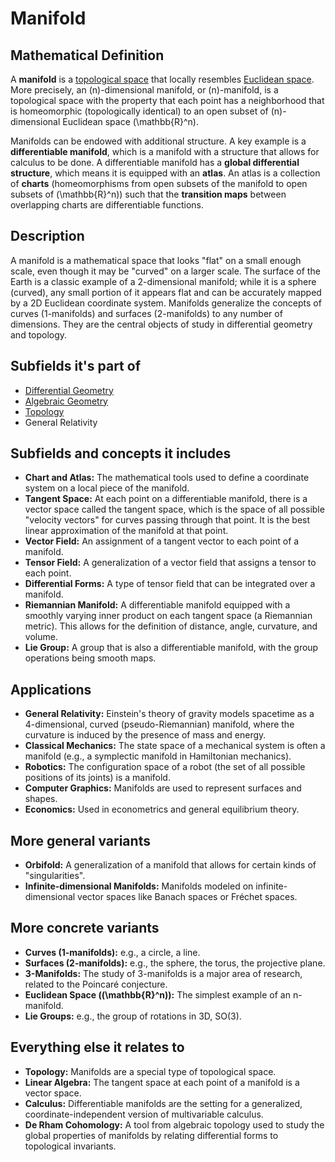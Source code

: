 # Manifold

## Mathematical Definition

A **manifold** is a [topological space](../../../04_Topology/Topological_Space.md) that locally resembles [Euclidean space](../../00_Euclidean_Geometry/Euclidean_Space.md). More precisely, an \(n\)-dimensional manifold, or \(n\)-manifold, is a topological space with the property that each point has a neighborhood that is homeomorphic (topologically identical) to an open subset of \(n\)-dimensional Euclidean space \(\mathbb{R}^n\).

Manifolds can be endowed with additional structure. A key example is a **differentiable manifold**, which is a manifold with a structure that allows for calculus to be done. A differentiable manifold has a **global differential structure**, which means it is equipped with an **atlas**. An atlas is a collection of **charts** (homeomorphisms from open subsets of the manifold to open subsets of \(\mathbb{R}^n\)) such that the **transition maps** between overlapping charts are differentiable functions.

## Description

A manifold is a mathematical space that looks "flat" on a small enough scale, even though it may be "curved" on a larger scale. The surface of the Earth is a classic example of a 2-dimensional manifold; while it is a sphere (curved), any small portion of it appears flat and can be accurately mapped by a 2D Euclidean coordinate system. Manifolds generalize the concepts of curves (1-manifolds) and surfaces (2-manifolds) to any number of dimensions. They are the central objects of study in differential geometry and topology.

## Subfields it's part of

*   [Differential Geometry](./)
*   [Algebraic Geometry](./../02_Algebraic_Geometry/)
*   [Topology](../../../04_Topology/)
*   General Relativity

## Subfields and concepts it includes

*   **Chart and Atlas:** The mathematical tools used to define a coordinate system on a local piece of the manifold.
*   **Tangent Space:** At each point on a differentiable manifold, there is a vector space called the tangent space, which is the space of all possible "velocity vectors" for curves passing through that point. It is the best linear approximation of the manifold at that point.
*   **Vector Field:** An assignment of a tangent vector to each point of a manifold.
*   **Tensor Field:** A generalization of a vector field that assigns a tensor to each point.
*   **Differential Forms:** A type of tensor field that can be integrated over a manifold.
*   **Riemannian Manifold:** A differentiable manifold equipped with a smoothly varying inner product on each tangent space (a Riemannian metric). This allows for the definition of distance, angle, curvature, and volume.
*   **Lie Group:** A group that is also a differentiable manifold, with the group operations being smooth maps.

## Applications

*   **General Relativity:** Einstein's theory of gravity models spacetime as a 4-dimensional, curved (pseudo-Riemannian) manifold, where the curvature is induced by the presence of mass and energy.
*   **Classical Mechanics:** The state space of a mechanical system is often a manifold (e.g., a symplectic manifold in Hamiltonian mechanics).
*   **Robotics:** The configuration space of a robot (the set of all possible positions of its joints) is a manifold.
*   **Computer Graphics:** Manifolds are used to represent surfaces and shapes.
*   **Economics:** Used in econometrics and general equilibrium theory.

## More general variants

*   **Orbifold:** A generalization of a manifold that allows for certain kinds of "singularities".
*   **Infinite-dimensional Manifolds:** Manifolds modeled on infinite-dimensional vector spaces like Banach spaces or Fréchet spaces.

## More concrete variants

*   **Curves (1-manifolds):** e.g., a circle, a line.
*   **Surfaces (2-manifolds):** e.g., the sphere, the torus, the projective plane.
*   **3-Manifolds:** The study of 3-manifolds is a major area of research, related to the Poincaré conjecture.
*   **Euclidean Space (\(\mathbb{R}^n\)):** The simplest example of an n-manifold.
*   **Lie Groups:** e.g., the group of rotations in 3D, SO(3).

## Everything else it relates to

*   **Topology:** Manifolds are a special type of topological space.
*   **Linear Algebra:** The tangent space at each point of a manifold is a vector space.
*   **Calculus:** Differentiable manifolds are the setting for a generalized, coordinate-independent version of multivariable calculus.
*   **De Rham Cohomology:** A tool from algebraic topology used to study the global properties of manifolds by relating differential forms to topological invariants.

